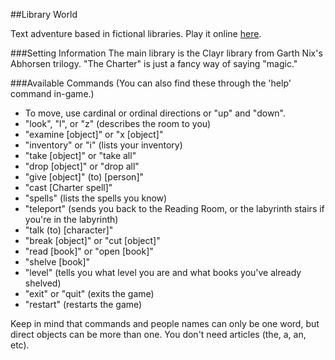 ##Library World

Text adventure based in fictional libraries. Play it online [here](http://obscure-lake-8329.herokuapp.com/library_world).

###Setting Information
The main library is the Clayr library from Garth Nix's Abhorsen trilogy. "The Charter" is just a fancy way of saying "magic."

###Available Commands
(You can also find these through the 'help' command in-game.)

* To move, use cardinal or ordinal directions or "up" and "down".
* "look", "l", or "z" (describes the room to you)
* "examine [object]" or "x [object]"
* "inventory" or "i" (lists your inventory)
* "take [object]" or "take all"
* "drop [object]" or "drop all"
* "give [object]" (to) [person]"
* "cast [Charter spell]"
* "spells" (lists the spells you know)
* "teleport" (sends you back to the Reading Room, or the labyrinth stairs if
    you're in the labyrinth)
* "talk (to) [character]"
* "break [object]" or "cut [object]"
* "read [book]" or "open [book]"
* "shelve [book]"
* "level" (tells you what level you are and what books you've already shelved)
* "exit" or "quit" (exits the game)
* "restart" (restarts the game)

Keep in mind that commands and people names can only be one word, but
direct objects can be more than one. You don't need articles (the, a, an, etc).